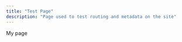 ```yaml
---
title: "Test Page"
description: "Page used to test routing and metadata on the site"
---
```


My page
